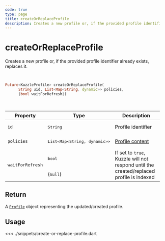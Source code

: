 ```yaml
---
code: true
type: page
title: createOrReplaceProfile
description: Creates a new profile or, if the provided profile identifier already exists, replaces it.
---
```


# createOrReplaceProfile

Creates a new profile or, if the provided profile identifier already exists, replaces it.

<br />

```dart
Future<KuzzleProfile> createOrReplaceProfile(
      String uid, List<Map<String, dynamic>> policies,
      {bool waitForRefresh})
```

<br />
 
| Property | Type | Description |
| --- | --- | --- |
| `id` | <pre>String</pre> | Profile identifier |
| `policies` | <pre>List<Map<String, dynamic>></pre> | [Profile content](/core/2/guides/main-concepts/permissions#profiles) |
| `waitForRefresh` | <pre>bool</pre><br />(`null`) | If set to `true`, Kuzzle will not respond until the created/replaced profile is indexed |

## Return

A [`Profile`](/sdk/dart/2/core-classes/profile/introduction) object representing the updated/created profile.

## Usage

<<< ./snippets/create-or-replace-profile.dart
